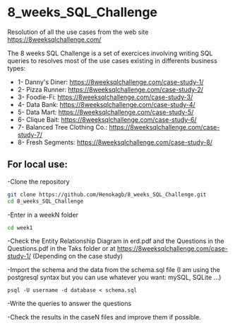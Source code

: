 # 8_weeks_SQL_Challenge
Resolution of all the use cases from the web site https://8weeksqlchallenge.com/

The 8 weeks SQL Challenge is a set of exercices involving writing SQL queries to resolves most of the use cases existing in differents business types:
- 1- Danny's Diner: https://8weeksqlchallenge.com/case-study-1/
- 2- Pizza Runner: https://8weeksqlchallenge.com/case-study-2/
- 3- Foodie-Fi: https://8weeksqlchallenge.com/case-study-3/
- 4- Data Bank: https://8weeksqlchallenge.com/case-study-4/
- 5- Data Mart: https://8weeksqlchallenge.com/case-study-5/
- 6- Clique Bait: https://8weeksqlchallenge.com/case-study-6/
- 7- Balanced Tree Clothing Co.: https://8weeksqlchallenge.com/case-study-7/
- 8- Fresh Segments: https://8weeksqlchallenge.com/case-study-8/

## For local use:
-Clone the repository
```sh
git clone https://github.com/Henokagb/8_weeks_SQL_Challenge.git
cd 8_weeks_SQL_Challenge
```
-Enter in a weekN folder
```sh
cd week1
```
-Check the Entity Relationship Diagram in erd.pdf and the Questions in the Questions.pdf in the Taks folder or at https://8weeksqlchallenge.com/case-study-1/ (Depending on the case study)

-Import the schema and the data from the schema.sql file (I am using the postgresql syntax but you can use whatever you want: mySQL, SQLite ...)
```example postgresql
psql -U username -d database < schema.sql
````

-Write the queries to answer the questions

-Check the results in the caseN files and improve them if possible.
